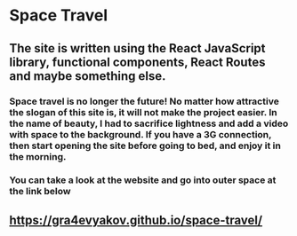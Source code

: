 # Space Travel
## The site is written using the React JavaScript library, functional components, React Routes and maybe something else.
### Space travel is no longer the future! No matter how attractive the slogan of this site is, it will not make the project easier. In the name of beauty, I had to sacrifice lightness and add a video with space to the background. If you have a 3G connection, then start opening the site before going to bed, and enjoy it in the morning.

### You can take a look at the website and go into outer space at the link below
## https://gra4evyakov.github.io/space-travel/
